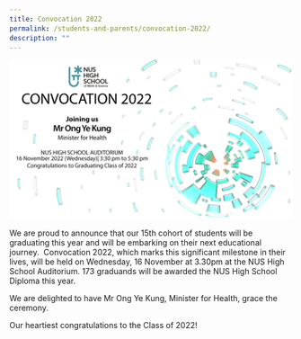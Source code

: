 ```yaml
---
title: Convocation 2022
permalink: /students-and-parents/convocation-2022/
description: ""
---
```

![](/images/convocation.jpg)

We are proud to announce that our 15th cohort of students will be graduating this year and will be embarking on their next educational journey.  Convocation 2022, which marks this significant milestone in their lives, will be held on Wednesday, 16 November at 3.30pm at the NUS High School Auditorium. 173 graduands will be awarded the NUS High School Diploma this year.  
  
We are delighted to have Mr Ong Ye Kung, Minister for Health, grace the ceremony.  
  
Our heartiest congratulations to the Class of 2022!